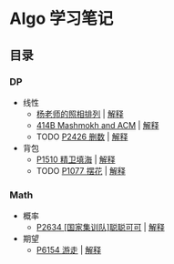 # Algo 学习笔记

## 目录

### DP
- 线性
	- [杨老师的照相排列](https://www.acwing.com/problem/content/description/273/) | [解释](https://github.com/zhuoshen617/Algo/blob/master/dp/%E6%9D%A8%E8%80%81%E5%B8%88%E7%9A%84%E7%85%A7%E7%9B%B8%E6%8E%92%E5%88%97.md)
	- [414B Mashmokh and ACM](https://codeforces.com/problemset/problem/414/B) | [解释](https://github.com/zhuoshen617/Algo/blob/master/dp/414B%20Mashmokh%20and%20ACM.md)
	- TODO [P2426 删数](https://www.luogu.com.cn/problem/P2426) | [解释](https://github.com/zhuoshen617/Algo/blob/master/dp/P2426%20%E5%88%A0%E6%95%B0.md)
- 背包
    - [P1510 精卫填海](https://www.luogu.com.cn/problem/P1510) | [解释](https://github.com/zhuoshen617/Algo/blob/master/dp/P1510%20%E7%B2%BE%E5%8D%AB%E5%A1%AB%E6%B5%B7.md)
    - TODO [P1077 摆花](https://www.luogu.com.cn/problem/P1077) | [解释](https://github.com/zhuoshen617/Algo/blob/master/dp/P1077%20%E6%91%86%E8%8A%B1.md)

### Math
- 概率
	- [P2634 [国家集训队]聪聪可可](https://www.luogu.com.cn/problem/P2634) | [解释](https://github.com/zhuoshen617/Algo/blob/master/math/P2634%20%5B%E5%9B%BD%E5%AE%B6%E9%9B%86%E8%AE%AD%E9%98%9F%5D%E8%81%AA%E8%81%AA%E5%8F%AF%E5%8F%AF.md)
- 期望
	- [P6154 游走](https://www.luogu.com.cn/problem/P6154) | [解释](https://github.com/zhuoshen617/Algo/blob/master/math/P6154%20%E6%B8%B8%E8%B5%B0.md)

